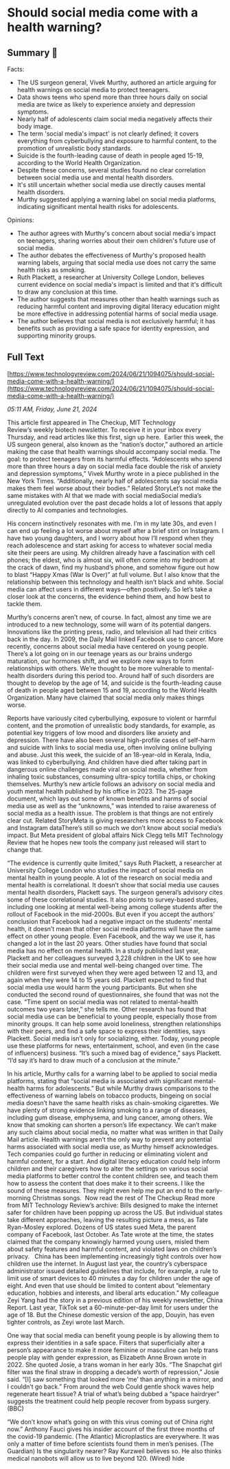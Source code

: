 # Should social media come with a health warning?

## Summary 🤖

Facts: 
- The US surgeon general, Vivek Murthy, authored an article arguing for health warnings on social media to protect teenagers.
- Data shows teens who spend more than three hours daily on social media are twice as likely to experience anxiety and depression symptoms.
- Nearly half of adolescents claim social media negatively affects their body image.
- The term 'social media's impact' is not clearly defined; it covers everything from cyberbullying and exposure to harmful content, to the promotion of unrealistic body standards.
- Suicide is the fourth-leading cause of death in people aged 15-19, according to the World Health Organization.
- Despite these concerns, several studies found no clear correlation between social media use and mental health disorders. 
- It's still uncertain whether social media use directly causes mental health disorders. 
- Murthy suggested applying a warning label on social media platforms, indicating significant mental health risks for adolescents. 

Opinions:
- The author agrees with Murthy's concern about social media's impact on teenagers, sharing worries about their own children's future use of social media.
- The author debates the effectiveness of Murthy's proposed health warning labels, arguing that social media use does not carry the same health risks as smoking.
- Ruth Plackett, a researcher at University College London, believes current evidence on social media's impact is limited and that it's difficult to draw any conclusion at this time.
- The author suggests that measures other than health warnings such as reducing harmful content and improving digital literacy education might be more effective in addressing potential harms of social media usage.
- The author believes that social media is not exclusively harmful; it has benefits such as providing a safe space for identity expression, and supporting minority groups.

## Full Text

[https://www.technologyreview.com/2024/06/21/1094075/should-social-media-come-with-a-health-warning/](https://www.technologyreview.com/2024/06/21/1094075/should-social-media-come-with-a-health-warning/)

*05:11 AM, Friday, June 21, 2024*

This article first appeared in The Checkup, MIT Technology Review’s weekly biotech newsletter. To receive it in your inbox every Thursday, and read articles like this first, sign up here.  Earlier this week, the US surgeon general, also known as the “nation’s doctor,” authored an article making the case that health warnings should accompany social media. The goal: to protect teenagers from its harmful effects. “Adolescents who spend more than three hours a day on social media face double the risk of anxiety and depression symptoms,” Vivek Murthy wrote in a piece published in the New York Times. “Additionally, nearly half of adolescents say social media makes them feel worse about their bodies.” Related StoryLet’s not make the same mistakes with AI that we made with social mediaSocial media’s unregulated evolution over the past decade holds a lot of lessons that apply directly to AI companies and technologies.

His concern instinctively resonates with me. I’m in my late 30s, and even I can end up feeling a lot worse about myself after a brief stint on Instagram. I have two young daughters, and I worry about how I’ll respond when they reach adolescence and start asking for access to whatever social media site their peers are using. My children already have a fascination with cell phones; the eldest, who is almost six, will often come into my bedroom at the crack of dawn, find my husband’s phone, and somehow figure out how to blast “Happy Xmas (War Is Over)” at full volume. But I also know that the relationship between this technology and health isn’t black and white. Social media can affect users in different ways—often positively. So let’s take a closer look at the concerns, the evidence behind them, and how best to tackle them.

Murthy’s concerns aren’t new, of course. In fact, almost any time we are introduced to a new technology, some will warn of its potential dangers. Innovations like the printing press, radio, and television all had their critics back in the day. In 2009, the Daily Mail linked Facebook use to cancer. More recently, concerns about social media have centered on young people. There’s a lot going on in our teenage years as our brains undergo maturation, our hormones shift, and we explore new ways to form relationships with others. We’re thought to be more vulnerable to mental-health disorders during this period too. Around half of such disorders are thought to develop by the age of 14, and suicide is the fourth-leading cause of death in people aged between 15 and 19, according to the World Health Organization. Many have claimed that social media only makes things worse.

Reports have variously cited cyberbullying, exposure to violent or harmful content, and the promotion of unrealistic body standards, for example, as potential key triggers of low mood and disorders like anxiety and depression. There have also been several high-profile cases of self-harm and suicide with links to social media use, often involving online bullying and abuse. Just this week, the suicide of an 18-year-old in Kerala, India, was linked to cyberbullying. And children have died after taking part in dangerous online challenges made viral on social media, whether from inhaling toxic substances, consuming ultra-spicy tortilla chips, or choking themselves. Murthy’s new article follows an advisory on social media and youth mental health published by his office in 2023. The 25-page document, which lays out some of known benefits and harms of social media use as well as the “unknowns,” was intended to raise awareness of social media as a health issue. The problem is that things are not entirely clear cut. Related StoryMeta is giving researchers more access to Facebook and Instagram dataThere’s still so much we don’t know about social media’s impact. But Meta president of global affairs Nick Clegg tells MIT Technology Review that he hopes new tools the company just released will start to change that.

“The evidence is currently quite limited,” says Ruth Plackett, a researcher at University College London who studies the impact of social media on mental health in young people. A lot of the research on social media and mental health is correlational. It doesn’t show that social media use causes mental health disorders, Plackett says. The surgeon general’s advisory cites some of these correlational studies. It also points to survey-based studies, including one looking at mental well-being among college students after the rollout of Facebook in the mid-2000s. But even if you accept the authors’ conclusion that Facebook had a negative impact on the students’ mental health, it doesn’t mean that other social media platforms will have the same effect on other young people. Even Facebook, and the way we use it, has changed a lot in the last 20 years.  Other studies have found that social media has no effect on mental health. In a study published last year, Plackett and her colleagues surveyed 3,228 children in the UK to see how their social media use and mental well-being changed over time. The children were first surveyed when they were aged between 12 and 13, and again when they were 14 to 15 years old. Plackett expected to find that social media use would harm the young participants. But when she conducted the second round of questionnaires, she found that was not the case. “Time spent on social media was not related to mental-health outcomes two years later,” she tells me. Other research has found that social media use can be beneficial to young people, especially those from minority groups. It can help some avoid loneliness, strengthen relationships with their peers, and find a safe space to express their identities, says Plackett. Social media isn’t only for socializing, either. Today, young people use these platforms for news, entertainment, school, and even (in the case of influencers) business. “It’s such a mixed bag of evidence,” says Plackett. “I’d say it’s hard to draw much of a conclusion at the minute.”

In his article, Murthy calls for a warning label to be applied to social media platforms, stating that “social media is associated with significant mental-health harms for adolescents.” But while Murthy draws comparisons to the effectiveness of warning labels on tobacco products, bingeing on social media doesn’t have the same health risks as chain-smoking cigarettes. We have plenty of strong evidence linking smoking to a range of diseases, including gum disease, emphysema, and lung cancer, among others. We know that smoking can shorten a person’s life expectancy. We can’t make any such claims about social media, no matter what was written in that Daily Mail article. Health warnings aren’t the only way to prevent any potential harms associated with social media use, as Murthy himself acknowledges. Tech companies could go further in reducing or eliminating violent and harmful content, for a start. And digital literacy education could help inform children and their caregivers how to alter the settings on various social media platforms to better control the content children see, and teach them how to assess the content that does make it to their screens. I like the sound of these measures. They might even help me put an end to the early-morning Christmas songs.   Now read the rest of The Checkup Read more from MIT Technology Review’s archive: Bills designed to make the internet safer for children have been popping up across the US. But individual states take different approaches, leaving the resulting picture a mess, as Tate Ryan-Mosley explored. Dozens of US states sued Meta, the parent company of Facebook, last October. As Tate wrote at the time, the states claimed that the company knowingly harmed young users, misled them about safety features and harmful content, and violated laws on children’s privacy.   China has been implementing increasingly tight controls over how children use the internet. In August last year, the country’s cyberspace administrator issued detailed guidelines that include, for example, a rule to limit use of smart devices to 40 minutes a day for children under the age of eight. And even that use should be limited to content about “elementary education, hobbies and interests, and liberal arts education.” My colleague Zeyi Yang had the story in a previous edition of his weekly newsletter, China Report. Last year, TikTok set a 60-minute-per-day limit for users under the age of 18. But the Chinese domestic version of the app, Douyin, has even tighter controls, as Zeyi wrote last March.

One way that social media can benefit young people is by allowing them to express their identities in a safe space. Filters that superficially alter a person’s appearance to make it more feminine or masculine can help trans people play with gender expression, as Elizabeth Anne Brown wrote in 2022. She quoted Josie, a trans woman in her early 30s. “The Snapchat girl filter was the final straw in dropping a decade’s worth of repression,” Josie said. “[I] saw something that looked more ‘me’ than anything in a mirror, and I couldn’t go back.” From around the web Could gentle shock waves help regenerate heart tissue? A trial of what’s being dubbed a “space hairdryer” suggests the treatment could help people recover from bypass surgery. (BBC)

“We don’t know what’s going on with this virus coming out of China right now.” Anthony Fauci gives his insider account of the first three months of the covid-19 pandemic. (The Atlantic) Microplastics are everywhere. It was only a matter of time before scientists found them in men’s penises. (The Guardian) Is the singularity nearer? Ray Kurzweil believes so. He also thinks medical nanobots will allow us to live beyond 120. (Wired) hide

